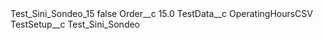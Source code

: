 <?xml version="1.0" encoding="UTF-8"?>
<CustomMetadata xmlns="http://soap.sforce.com/2006/04/metadata" xmlns:xsi="http://www.w3.org/2001/XMLSchema-instance" xmlns:xsd="http://www.w3.org/2001/XMLSchema">
    <label>Test_Sini_Sondeo_15</label>
    <protected>false</protected>
    <values>
        <field>Order__c</field>
        <value xsi:type="xsd:double">15.0</value>
    </values>
    <values>
        <field>TestData__c</field>
        <value xsi:type="xsd:string">OperatingHoursCSV</value>
    </values>
    <values>
        <field>TestSetup__c</field>
        <value xsi:type="xsd:string">Test_Sini_Sondeo</value>
    </values>
</CustomMetadata>
